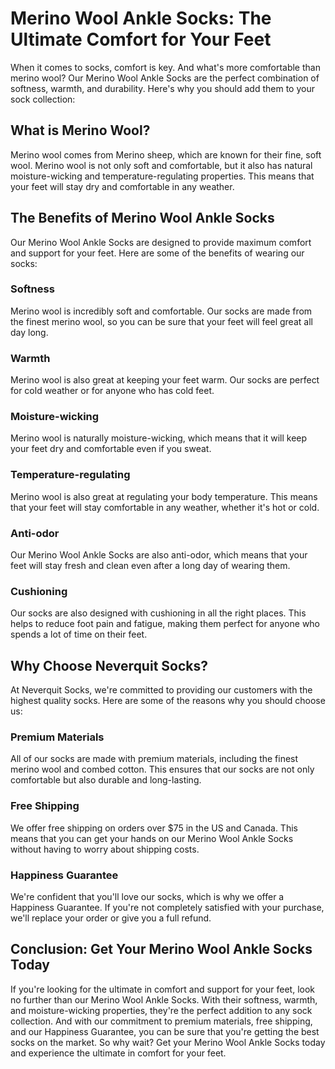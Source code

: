 # Merino Wool Ankle Socks: The Ultimate Comfort for Your Feet

When it comes to socks, comfort is key. And what's more comfortable than merino wool? Our Merino Wool Ankle Socks are the perfect combination of softness, warmth, and durability. Here's why you should add them to your sock collection:

## What is Merino Wool?

Merino wool comes from Merino sheep, which are known for their fine, soft wool. Merino wool is not only soft and comfortable, but it also has natural moisture-wicking and temperature-regulating properties. This means that your feet will stay dry and comfortable in any weather.

## The Benefits of Merino Wool Ankle Socks

Our Merino Wool Ankle Socks are designed to provide maximum comfort and support for your feet. Here are some of the benefits of wearing our socks:

### Softness

Merino wool is incredibly soft and comfortable. Our socks are made from the finest merino wool, so you can be sure that your feet will feel great all day long.

### Warmth

Merino wool is also great at keeping your feet warm. Our socks are perfect for cold weather or for anyone who has cold feet.

### Moisture-wicking

Merino wool is naturally moisture-wicking, which means that it will keep your feet dry and comfortable even if you sweat.

### Temperature-regulating

Merino wool is also great at regulating your body temperature. This means that your feet will stay comfortable in any weather, whether it's hot or cold.

### Anti-odor

Our Merino Wool Ankle Socks are also anti-odor, which means that your feet will stay fresh and clean even after a long day of wearing them.

### Cushioning

Our socks are also designed with cushioning in all the right places. This helps to reduce foot pain and fatigue, making them perfect for anyone who spends a lot of time on their feet.

## Why Choose Neverquit Socks?

At Neverquit Socks, we're committed to providing our customers with the highest quality socks. Here are some of the reasons why you should choose us:

### Premium Materials

All of our socks are made with premium materials, including the finest merino wool and combed cotton. This ensures that our socks are not only comfortable but also durable and long-lasting.

### Free Shipping

We offer free shipping on orders over $75 in the US and Canada. This means that you can get your hands on our Merino Wool Ankle Socks without having to worry about shipping costs.

### Happiness Guarantee

We're confident that you'll love our socks, which is why we offer a Happiness Guarantee. If you're not completely satisfied with your purchase, we'll replace your order or give you a full refund.

## Conclusion: Get Your Merino Wool Ankle Socks Today

If you're looking for the ultimate in comfort and support for your feet, look no further than our Merino Wool Ankle Socks. With their softness, warmth, and moisture-wicking properties, they're the perfect addition to any sock collection. And with our commitment to premium materials, free shipping, and our Happiness Guarantee, you can be sure that you're getting the best socks on the market. So why wait? Get your Merino Wool Ankle Socks today and experience the ultimate in comfort for your feet.